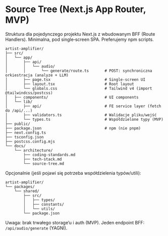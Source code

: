 # Source Tree (Next.js App Router, MVP)

Struktura dla pojedynczego projektu Next.js z wbudowanym BFF (Route Handlers). Minimalna, pod single‑screen SPA. Preferujemy npm scripts.

```text
artist-amplifier/
├── src/
│   └── app/
│       ├── api/
│       │   └── audio/
│       │       └── generate/route.ts       # POST: synchroniczna orkiestracja (analyze + LLM)
│       ├── page.tsx                        # Single‑screen UI
│       ├── layout.tsx                      # Root layout
│       └── globals.css                     # Tailwind v4 (import @tailwindcss/postcss)
│   ├── components/                         # UI components
│   └── lib/
│       ├── api/                            # FE service layer (fetch do /api/...)
│       ├── validators.ts                   # Walidacje pliku/wejść
│       └── types.ts                        # Współdzielone typy (MVP)
├── public/
├── package.json                            # npm (nie pnpm)
├── next.config.ts
├── tsconfig.json
├── postcss.config.mjs
└── docs/
    └── architecture/
        ├── coding-standards.md
        ├── tech-stack.md
        └── source-tree.md
```

Opcjonalnie (jeśli pojawi się potrzeba współdzielenia typów/utili):

```text
artist-amplifier/
└── packages/
    └── shared/
        ├── src/
        │   ├── types/
        │   ├── constants/
        │   └── utils/
        └── package.json
```

Uwaga: brak trwałego storage’u i auth (MVP). Jeden endpoint BFF: `/api/audio/generate` (YAGNI).

